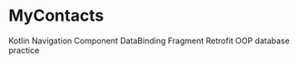 # MyContacts
Kotlin 
Navigation Component 
DataBinding 
Fragment 
Retrofit 
OOP 
database practice 
